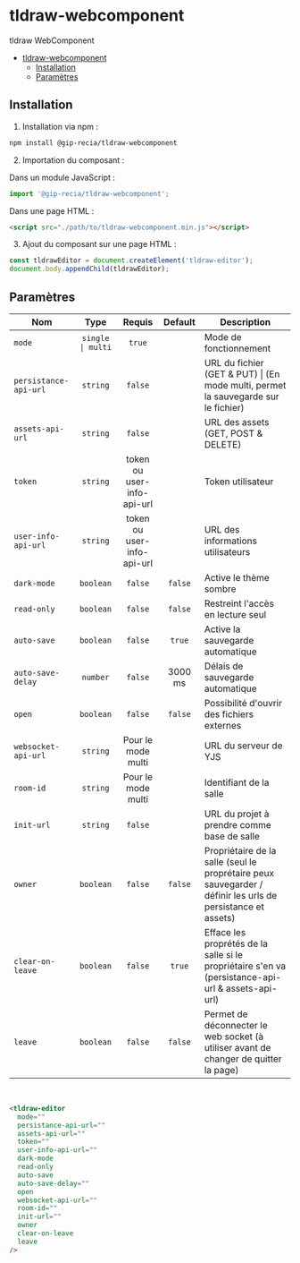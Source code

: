 # tldraw-webcomponent

tldraw WebComponent

- [tldraw-webcomponent](#tldraw-webcomponent)
  - [Installation](#installation)
  - [Paramètres](#paramètres)

## Installation

1. Installation via npm :

```sh
npm install @gip-recia/tldraw-webcomponent
```

2. Importation du composant :

Dans un module JavaScript :

```js
import '@gip-recia/tldraw-webcomponent';
```

Dans une page HTML :

```html
<script src="./path/to/tldraw-webcomponent.min.js"></script>
```

3. Ajout du composant sur une page HTML :

```js
const tldrawEditor = document.createElement('tldraw-editor');
document.body.appendChild(tldrawEditor);
```

## Paramètres

| Nom                   |       Type        |           Requis           | Default | Description                                                                                                 |
| --------------------- | :---------------: | :------------------------: | :-----: | ----------------------------------------------------------------------------------------------------------- |
| `mode`                | `single \| multi` |           `true`           |         | Mode de fonctionnement                                                                                      |
| `persistance-api-url` |     `string`      |          `false`           |         | URL du fichier (GET & PUT) \| (En mode multi, permet la sauvegarde sur le fichier)                          |
| `assets-api-url`      |     `string`      |          `false`           |         | URL des assets (GET, POST & DELETE)                                                                         |
| `token`               |     `string`      | token ou user-info-api-url |         | Token utilisateur                                                                                           |
| `user-info-api-url`   |     `string`      | token ou user-info-api-url |         | URL des informations utilisateurs                                                                           |
| `dark-mode`           |     `boolean`     |          `false`           | `false` | Active le thème sombre                                                                                      |
| `read-only`           |     `boolean`     |          `false`           | `false` | Restreint l'accès en lecture seul                                                                           |
| `auto-save`           |     `boolean`     |          `false`           | `true`  | Active la sauvegarde automatique                                                                            |
| `auto-save-delay`     |     `number`      |          `false`           | 3000 ms | Délais de sauvegarde automatique                                                                            |
| `open`                |     `boolean`     |          `false`           | `false` | Possibilité d'ouvrir des fichiers externes                                                                  |
| `websocket-api-url`   |     `string`      |     Pour le mode multi     |         | URL du serveur de YJS                                                                                       |
| `room-id`             |     `string`      |     Pour le mode multi     |         | Identifiant de la salle                                                                                     |
| `init-url`            |     `string`      |          `false`           |         | URL du projet à prendre comme base de salle                                                                 |
| `owner`               |     `boolean`     |          `false`           | `false` | Propriétaire de la salle (seul le proprétaire peux sauvegarder / définir les urls de persistance et assets) |
| `clear-on-leave`      |     `boolean`     |          `false`           | `true`  | Efface les proprétés de la salle si le propriétaire s'en va (persistance-api-url & assets-api-url)          |
| `leave`               |     `boolean`     |          `false`           | `false` | Permet de déconnecter le web socket (à utiliser avant de changer de quitter la page)                        |

<br/>

```html
<tldraw-editor
  mode=""
  persistance-api-url=""
  assets-api-url=""
  token=""
  user-info-api-url=""
  dark-mode
  read-only
  auto-save
  auto-save-delay=""
  open
  websocket-api-url=""
  room-id=""
  init-url=""
  owner
  clear-on-leave
  leave
/>
```
